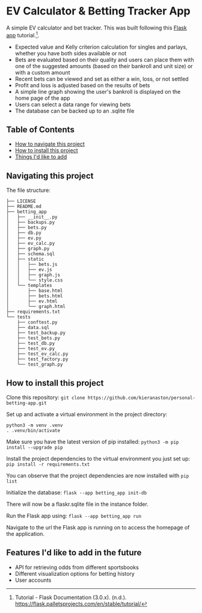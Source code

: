 # EV Calculator & Betting Tracker App

A simple EV calculator and bet tracker. This was built following this [Flask app](https://flask.palletsprojects.com/en/stable/tutorial/) tutorial.[^1].

* Expected value and Kelly criterion calculation for singles and parlays, whether you have both sides available or not
* Bets are evaluated based on their quality and users can place them with one of the suggested amounts (based on their bankroll and unit size) or with a custom amount
* Recent bets can be viewed and set as either a win, loss, or not settled
* Profit and loss is adjusted based on the results of bets
* A simple line graph showing the user's bankroll is displayed on the home page of the app
* Users can select a data range for viewing bets
* The database can be backed up to an .sqlite file

## Table of Contents
- [How to navigate this project](#navigating-this-project)
- [How to install this project](#how-to-install-this-project)
- [Things I'd like to add](#features-id-like-to-add-in-the-future)

 ## Navigating this project

The file structure:

```
├── LICENSE
├── README.md
├── betting_app
│   ├── __init__.py
│   ├── backups.py
│   ├── bets.py
│   ├── db.py
│   ├── ev.py
│   ├── ev_calc.py
│   ├── graph.py
│   ├── schema.sql
│   ├── static
│   │   ├── bets.js
│   │   ├── ev.js
│   │   ├── graph.js
│   │   └── style.css
│   └── templates
│       ├── base.html
│       ├── bets.html
│       ├── ev.html
│       └── graph.html
├── requirements.txt
└── tests
    ├── conftest.py
    ├── data.sql
    ├── test_backup.py
    ├── test_bets.py
    ├── test_db.py
    ├── test_ev.py
    ├── test_ev_calc.py
    ├── test_factory.py
    └── test_graph.py
```

## How to install this project

Clone this repository: `git clone https://github.com/kieranaston/personal-betting-app.git`

Set up and activate a virtual environment in the project directory:

```
python3 -m venv .venv
. .venv/bin/activate
```

Make sure you have the latest version of pip installed: `python3 -m pip install --upgrade pip`

Install the project dependencies to the virtual environment you just set up: `pip install -r requirements.txt`

You can observe that the project dependencies are now installed with `pip list`

Initialize the database: `flask --app betting_app init-db`

There will now be a flaskr.sqlite file in the instance folder.

Run the Flask app using: `flask --app betting_app run`

Navigate to the url the Flask app is running on to access the homepage of the application.

## Features I'd like to add in the future

* API for retrieving odds from different sportsbooks
* Different visualization options for betting history
* User accounts

[^1]: Tutorial - Flask Documentation (3.0.x). (n.d.). https://flask.palletsprojects.com/en/stable/tutorial/
